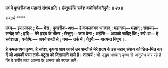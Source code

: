 **एवं मे पुण्डरीकाक्ष महान्तं संशयं हृदि ।** **छेत्तुमर्हसि सर्वज्ञ वचोभिर्नयनैपुणै: ॥ २७॥** 

शब्दार्थ **** 

**एवम्—** **इस प्रकार** **; मे—** **मेरा** **; पुण्डरीक-अक्ष—** **हे कमलनयन भगवान्** **; महान्तम्—** **महान्** **; संशयम्—** **सन्देह को** **; हृदि—** **मेरे** **हृदय के भीतर** **; छेत्तुम्—** **काट देना** **; अर्हसि—** **आपको चाहिए कि** **; सर्व-ज्ञ—** **हे सर्वज्ञाता** **; वचोभि:—** **अपने शब्दों से** **; नय—** **तर्क में** **; नैपुणै:—** **अत्यन्त निपुण।** **.** 

**हे कमलनयन कृष्ण, हे सर्वज्ञ, कृपया आप अपने उन शब्दों से मेरे हृदय के इस महान्** **संशय को छिन्न-भिन्न कर दें जो आपकी परम तर्क-पटुता को दिखलाने वाले हैं।** **तात्पर्य :** श्री उद्धव भगवान् कृष्ण से अनुरोध कर रहे हैं कि वे शरीर तथा आत्मा के अन्तर को स्पष्ट करें।  